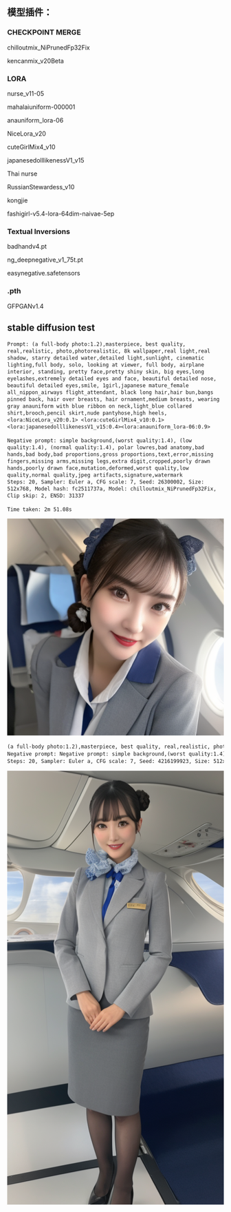 ## 模型插件：

### CHECKPOINT MERGE

chilloutmix_NiPrunedFp32Fix

kencanmix_v20Beta

### LORA

nurse_v11-05

mahalaiuniform-000001

anauniform_lora-06

NiceLora_v20

cuteGirlMix4_v10

japanesedolllikenessV1_v15

Thai nurse

RussianStewardess_v10

kongjie

fashigirl-v5.4-lora-64dim-naivae-5ep

### Textual Inversions

badhandv4.pt

ng_deepnegative_v1_75t.pt

easynegative.safetensors

### .pth

GFPGANv1.4

## stable diffusion test

```
Prompt: (a full-body photo:1.2),masterpiece, best quality, real,realistic, photo,photorealistic, 8k wallpaper,real light,real shadow, starry detailed water,detailed light,sunlight, cinematic lighting,full body, solo, looking at viewer, full body, airplane interior, standing, pretty face,pretty shiny skin, big eyes,long eyelashes,extremely detailed eyes and face, beautiful detailed nose, beautiful detailed eyes,smile, 1girl,japanese mature_female all_nippon_airways flight_attendant, black long hair,hair bun,bangs pinned back, hair over breasts, hair ornament,medium breasts, wearing gray anauniform with blue ribbon on neck,light_blue collared shirt,brooch,pencil skirt,nude pantyhose,high heels, <lora:NiceLora_v20:0.1> <lora:cuteGirlMix4_v10:0.1> <lora:japanesedolllikenessV1_v15:0.4><lora:anauniform_lora-06:0.9>

Negative prompt: simple background,(worst quality:1.4), (low quality:1.4), (normal quality:1.4), polar lowres,bad anatomy,bad hands,bad body,bad proportions,gross proportions,text,error,missing fingers,missing arms,missing legs,extra digit,cropped,poorly drawn hands,poorly drawn face,mutation,deformed,worst quality,low quality,normal quality,jpeg artifacts,signature,watermark
Steps: 20, Sampler: Euler a, CFG scale: 7, Seed: 26300002, Size: 512x768, Model hash: fc2511737a, Model: chilloutmix_NiPrunedFp32Fix, Clip skip: 2, ENSD: 31337

Time taken: 2m 51.08s
```

![image-20230509181032173](images/image-20230509181032173.png)

```txt
(a full-body photo:1.2),masterpiece, best quality, real,realistic, photo,photorealistic, 8k wallpaper,real light,real shadow, starry detailed water,detailed light,sunlight, cinematic lighting,full body, solo, looking at viewer, full body, airplane interior, standing, pretty face,pretty shiny skin, big eyes,long eyelashes,extremely detailed eyes and face, beautiful detailed nose, beautiful detailed eyes,smile, 1girl,japanese mature_female all_nippon_airways flight_attendant, black long hair,hair bun,bangs pinned back, hair over breasts, hair ornament,medium breasts, wearing gray anauniform with blue ribbon on neck,light_blue collared shirt,brooch,pencil skirt,nude pantyhose,high heels, <lora:NiceLora_v20:0.1> <lora:cuteGirlMix4_v10:0.1> <lora:japanesedolllikenessV1_v15:0.4><lora:anauniform_lora-06:0.9>
Negative prompt: Negative prompt: simple background,(worst quality:1.4), (low quality:1.4), (normal quality:1.4), polar lowres,bad anatomy,bad hands,bad body,bad proportions,gross proportions,text,error,missing fingers,missing arms,missing legs,extra digit,cropped,poorly drawn hands,poorly drawn face,mutation,deformed,worst quality,low quality,normal quality,jpeg artifacts,signature,watermark
Steps: 20, Sampler: Euler a, CFG scale: 7, Seed: 4216199923, Size: 512x1024, Model hash: fc2511737a, Model: chilloutmix_NiPrunedFp32Fix
```

![img](images/00020-4216199923.png)

```
```

